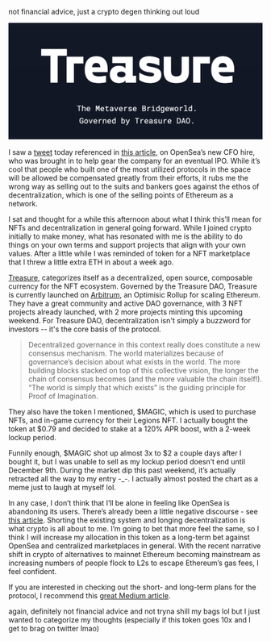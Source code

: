 
not financial advice, just a crypto degen thinking out loud 

![treasure](https://raw.githubusercontent.com/casey-barr/casey-barr.github.io/main/images/treasure.png)

I saw a [tweet](https://twitter.com/BKRoberts/status/1467873287405514754) today referenced in [this article](https://decrypt.co/87675/opensea-hires-new-cfo-from-lyft-plans-ipo), on OpenSea’s new CFO hire, who was brought in to help gear the company for an eventual IPO. While it’s cool that people who built one of the most utilized protocols in the space will be allowed be compensated greatly from their efforts, it rubs me the wrong way as selling out to the suits and bankers goes against the ethos of decentralization, which is one of the selling points of Ethereum as a network. 

I sat and thought for a while this afternoon about what I think this’ll mean for NFTs and decentralization in general going forward. While I joined crypto initially to make money, what has resonated with me is the ability to do things on your own terms and support projects that align with your own values. After a little while I was reminded of token for a NFT marketplace that I threw a little extra ETH in about a week ago.

[Treasure](https://www.treasure.lol/), categorizes itself as a decentralized, open source, composable currency for the NFT ecosystem. Governed by the Treasure DAO, Treasure is currently launched on [Arbitrum](https://arbitrum.io/), an Optimisic Rollup for scaling Ethereum. They have a great community and active DAO governance, with 3 NFT projects already launched, with 2 more projects minting this upcoming weekend. For Treasure DAO, decentralization isn't simply a buzzword for investors -- it's the core basis of the protocol.

> Decentralized governance in this context really does constitute a new consensus mechanism. The world materializes because of governance’s decision about what exists in the world. The more building blocks stacked on top of this collective vision, the longer the chain of consensus becomes (and the more valuable the chain itself!). “The world is simply that which exists” is the guiding principle for Proof of Imagination.

They also have the token I mentioned, $MAGIC, which is used to purchase NFTs, and in-game currency for their Legions NFT. I actually bought the token at $0.79 and decided to stake at a 120% APR boost, with a 2-week lockup period. 

Funnily enough, $MAGIC shot up almost 3x to $2 a couple days after I bought it, but I was unable to sell as my lockup period doesn’t end until December 9th. During the market dip this past weekend, it’s actually retracted all the way to my entry -_-.  I actually almost posted the chart as a meme just to laugh at myself lol. 

In any case, I don’t think that I’ll be alone in feeling like OpenSea is abandoning its users. There’s already been a little negative discourse - see [this article](https://decrypt.co/87701/opensea-ipo-criticism-crypto-ethereum-token). Shorting the existing system and longing decentralization is what crypto is all about to me. I’m going to bet that more feel the same, so I think I will increase my allocation in this token as a long-term bet against OpenSea and centralized marketplaces in general. With the recent narrative shift in crypto of alternatives to mainnet Ethereum becoming mainstream as increasing numbers of people flock to L2s to escape Ethereum’s gas fees, I feel confident.

If you are interested in checking out the short- and long-term plans for the protocol, I recommend this [great Medium article](https://medium.com/@TreasureNFT/founders-long-term-vision-for-treasure-project-c236bfee0039).

again, definitely not financial advice and not tryna shill my bags lol but I just wanted to categorize my thoughts (especially if this token goes 10x and I get to brag on twitter lmao) 

